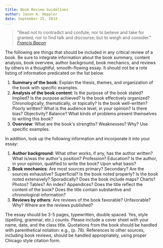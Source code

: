 ```yaml
---
title: Book Review Guidelines
author: Jason A. Heppler
date: September 25, 2014
...
```


> "Read not to contradict and confute; nor to believe and take for granted; nor to find talk and discourse; but to weigh and consider." [*Francis Bacon*](http://www.bartleby.com/3/1/50.html)

The following are things that should be included in any critical review of a 
book. Be sure to integrate information about the book summary, content 
analysis, book overview, author background, book mechanics, and reviews by 
others in a thoughtful, smooth-flowing essay. It should not be a rote listing 
of information predicated on the list below.

1. **Summary of the book**: Explain the thesis, themes, and organization of 
   the book with specific examples.
2. **Analysis of the book content**: Is the purpose of the book stated? 
   Implied? Is the purpose achieved? Is the book effectively organized? 
   Chronologically, thematically, or topically? Is the book well-written? 
   Poorly written? What is the audience level, in your opinion? Is there bias? 
   Objectivity? Balance? What kinds of problems present themselves to writing 
   this book?
3. **Overview**: What are the book's strengths? Weaknesses? Why? Use specific 
   examples.

In addition, look up the following information and incorporate it into your 
essay:

1. **Author background**: What other works, if any, has the author written? 
   What is/was the author's position? Profession? Education? Is the author, in 
   your opinion, qualified to write the book? Upon what basis?
2. **Book mechanics**: Are most sources primary? Secondary? Are the sources 
   exhaustive? Superficial? Is the book noted properly? Is the book noted 
   extensively? Sporadically? Does the book include maps? Charts? Photos? 
   Tables? An index? Appendices? Does the title reflect the content of the 
   book? Does the title contain substantive and chronological information? 
3. **Reviews by others**: Are reviews of the book favorable? Unfavorable? Why? 
   Where are the reviews published?

The essay should be 3-5 pages, typewritten, double spaced. Yes, style 
(spelling, grammar, etc.) counts. Please include a cover sheet with your name, 
date, and the class title. Quotations from the book should be handled with 
parenthetical notation: e.g., (p. 78). References to other sources, including 
book reviews, should be handled appropriately, using proper Chicago style 
citation form.
